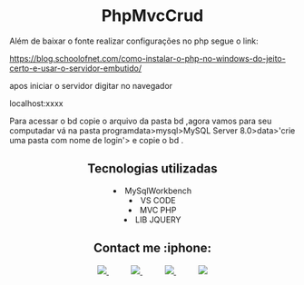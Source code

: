 <h1 align = "center">PhpMvcCrud</h2>

Além de baixar o fonte realizar configurações no php segue o link:

https://blog.schoolofnet.com/como-instalar-o-php-no-windows-do-jeito-certo-e-usar-o-servidor-embutido/
<p>apos iniciar o servidor digitar no navegador</p>
localhost:xxxx

Para acessar o bd copie o arquivo da pasta bd ,agora vamos para seu computadar vá na pasta programdata>mysql>MySQL Server 8.0>data>'crie uma pasta com nome de login'> e copie o bd .


<h2 align = "center"> Tecnologias utilizadas</h2>
<li align = "center">MySqlWorkbench</li>
<li align = "center">VS CODE</li>
<li align = "center">MVC PHP</li>
<li align = "center">LIB JQUERY</li>


<h2 align = "center"> Contact me :iphone: </h2>
<p align="center">
        <a href="https://www.facebook.com/guilherme.cavenaghi" target = "blank">
        <img  src="https://img.shields.io/badge/facebook-%230027B5?&style=for-the-badge&logo=facebook&logoColor=white&link=mailto:https://www.facebook.com/guilherme.cavenaghi">
    </a>
    &nbsp;&nbsp;&nbsp;&nbsp;&nbsp;&nbsp;&nbsp;&nbsp;&nbsp;
    <a href="https://github.com/Guilherme-del" target = "blank">
        <img  src="https://img.shields.io/badge/github-%23100000.svg?&style=for-the-badge&logo=github&logoColor=white&link=mailto:https://github.com/https://github.com/Guilherme-del">
    </a>
    &nbsp;&nbsp;&nbsp;&nbsp;&nbsp;&nbsp;&nbsp;&nbsp;&nbsp;
    <a href="mailto:guilherme.cavenaghi@alunos.fho.edu.br" target = "blank">
        <img src="https://img.shields.io/badge/gmail-D14836?&style=for-the-badge&logo=gmail&logoColor=white&link=mailto:guilherme.cavenaghi@alunos.fho.edu.br">
    </a>
    &nbsp;&nbsp;&nbsp;&nbsp;&nbsp;&nbsp;&nbsp;&nbsp;&nbsp;
    <a href="https://www.linkedin.com/in/guilherme-cavenaghi-589166166/" target = "blank">
        <img src="https://img.shields.io/badge/linkedin-%230077B5.svg?&style=for-the-badge&logo=linkedin&logoColor=white&link=mailto:https://www.linkedin.com/in/guilherme-cavenaghi-589166166/">
    </a>
</p>
